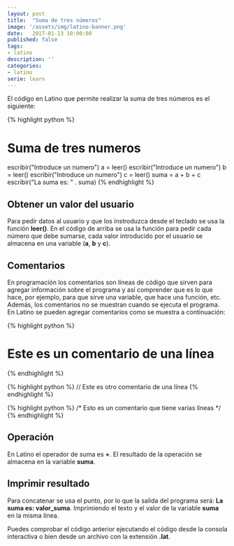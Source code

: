 ```yaml
---
layout: post
title:  "Suma de tres números"
image: '/assets/img/latino-banner.png'
date:   2017-01-13 10:00:00
published: false
tags:
- latino
description: ''
categories:
- latino
serie: learn
---
```


El código en Latino que permite realizar la suma de tres números es el siguiente:

{% highlight python %}
# Suma de tres numeros
escribir("Introduce un numero")
a = leer()
escribir("Introduce un numero")
b = leer()
escribir("Introduce un numero")
c = leer()
suma = a + b + c
escribir("La suma es: " . suma)
{% endhighlight %}

## Obtener un valor del usuario

Para pedir datos al usuario y que los instroduzca desde el teclado se usa la función **leer()**. En el código de arriba se usa la función para pedir cada número que debe sumarse, cada valor introducido por el usuario se almacena en una variable (**a**, **b** y **c**).

## Comentarios
En programación los comentarios son líneas de código que sirven para agregar información sobre el programa y así comprender que es lo que hace, por ejemplo, para que sirve una variable, que hace una función, etc. Además, los comentarios no se muestran cuando se ejecuta el programa. En Latino se pueden agregar comentarios como se muestra a continuación:

{% highlight python %}
# Este es un comentario de una línea
{% endhighlight %}


{% highlight python %}
// Este es otro comentario de una línea
{% endhighlight %}

{% highlight python %}
 /*
 Esto es un comentario
 que tiene
 varias
 líneas
 */
{% endhighlight %}

## Operación

En Latino el operador de suma es **+**. El resultado de la operación se almacena en la variable **suma**.

## Imprimir resultado

Para concatenar se usa el punto, por lo que la salida del programa será: **La suma es: valor_suma**. Imprimiendo el texto y el valor de la variable **suma** en la misma línea.

Puedes comprobar el código anterior ejecutando el código desde la consola interactiva o bien desde un archivo con la extensión **.lat**.
